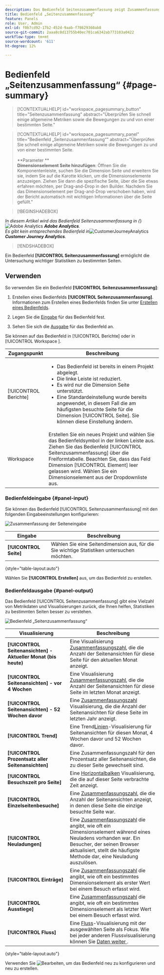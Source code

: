 ```yaml
---
description: Das Bedienfeld Seitenzusammenfassung zeigt Zusammenfassungsinformationen für eine von Ihnen ausgewählte Seite an.
title: Bedienfeld „Seitenzusammenfassung“
feature: Panels
role: User, Admin
exl-id: f0b7cd92-17b2-452d-9aab-f78629360ab8
source-git-commit: 2aaa8c0d13755b40ec701ca6342ab773103a0422
workflow-type: tm+mt
source-wordcount: '611'
ht-degree: 12%

---
```


# Bedienfeld „Seitenzusammenfassung“ {#page-summary}

<!-- markdownlint-disable MD034 -->

>[!CONTEXTUALHELP]
>id="workspace_pagesummary_button"
>title="Seitenzusammenfassung"
>abstract="Überprüfen Sie schnell einige allgemeine Metriken sowie die Bewegungen zu und von einer bestimmten Seite."

<!-- markdownlint-enable MD034 -->

<!-- markdownlint-disable MD034 -->

>[!CONTEXTUALHELP]
>id="workspace_pagesummary_panel"
>title="Bedienfeld „Seitenzusammenfassung“"
>abstract="Überprüfen Sie schnell einige allgemeine Metriken sowie die Bewegungen zu und von einer bestimmten Seite.<br/><br/>**Parameter **<br/>**Dimensionselement Seite hinzufügen**: Öffnen Sie die Komponentenleiste, suchen Sie die Dimension Seite und erweitern Sie sie, indem Sie auf die Karotte klicken, um die Dimensionselemente anzuzeigen. Ziehen Sie dann die spezifische Seite, über die Sie etwas erfahren möchten, per Drag-and-Drop in den Builder. Nachdem Sie das Dimensionselement per Drag-and-Drop verschoben haben, wird der Bericht automatisch mit wichtigen Informationen über die Seite gefüllt."

<!-- markdownlint-enable MD034 -->


>[!BEGINSHADEBOX]

_In diesem Artikel wird das Bedienfeld Seitenzusammenfassung in {_}![Adobe Analytics](/help/assets/icons/AdobeAnalytics.svg) _**Adobe Analytics**._<br/>_Es gibt kein entsprechendes Bedienfeld in_![CustomerJourneyAnalytics](/help/assets/icons/CustomerJourneyAnalytics.svg) _**Customer Journey Analytics**._

>[!ENDSHADEBOX]

Ein Bedienfeld **[!UICONTROL Seitenzusammenfassung]** ermöglicht die Untersuchung wichtiger Statistiken zu bestimmten Seiten.

## Verwenden

So verwenden Sie ein Bedienfeld **[!UICONTROL Seitenzusammenfassung]**:

1. Erstellen eines Bedienfelds **[!UICONTROL Seitenzusammenfassung]**. Informationen zum Erstellen eines Bedienfelds finden Sie unter [Erstellen eines Bedienfelds](panels.md#create-a-panel).

1. Legen Sie die [Eingabe](#panel-input) für das Bedienfeld fest.

1. Sehen Sie sich die [Ausgabe](#panel-output) für das Bedienfeld an.



Sie können auf das Bedienfeld in [!UICONTROL Berichte] oder in [!UICONTROL Workspace ].

| Zugangspunkt | Beschreibung |
| --- | --- |
| [!UICONTROL Berichte] | <ul><li>Das Bedienfeld ist bereits in einem Projekt abgelegt.</li><li>Die linke Leiste ist reduziert.</li><li>Es wird nur die Dimension Seite unterstützt.</li><li>Eine Standardeinstellung wurde bereits angewendet, in diesem Fall die am häufigsten besuchte Seite für die Dimension [!UICONTROL Seite]. Sie können diese Einstellung ändern.</li></ul> |
| Workspace | Erstellen Sie ein neues Projekt und wählen Sie das Bedienfeldsymbol in der linken Leiste aus. Ziehen Sie das Bedienfeld [!UICONTROL Seitenzusammenfassung] über die Freiformtabelle. Beachten Sie, dass das Feld Dimension [!UICONTROL Element] leer gelassen wird. Wählen Sie ein Dimensionselement aus der Dropdownliste aus. |

### Bedienfeldeingabe {#panel-input}

Sie können das Bedienfeld [!UICONTROL Seitenzusammenfassung] mit den folgenden Eingabeeinstellungen konfigurieren:

![Zusammenfassung der Seiteneingabe](assets/page-summary-input.png)

| Eingabe | Beschreibung |
| --- | --- |
| **[!UICONTROL Seite]** | Wählen Sie eine Seitendimension aus, für die Sie wichtige Statistiken untersuchen möchten. |

{style="table-layout:auto"}


Wählen Sie **[!UICONTROL Erstellen]** aus, um das Bedienfeld zu erstellen.

### Bedienfeldausgabe {#panel-output}

Das Bedienfeld [!UICONTROL Seitenzusammenfassung] gibt eine Vielzahl von Metrikdaten und Visualisierungen zurück, die Ihnen helfen, Statistiken zu bestimmten Seiten besser zu verstehen.

![Bedienfeld „Seitenzusammenfassung“](assets/page-summary-output.png)

| Visualisierung | Beschreibung |
| --- | --- |
| **[!UICONTROL Seitenansichten] - Aktueller Monat (bis heute)** | Eine Visualisierung [Zusammenfassungszahl](/help/analyze/analysis-workspace/visualizations/summary-number-change.md), die die Anzahl der Seitenansichten für diese Seite für den aktuellen Monat anzeigt. |
| **[!UICONTROL Seitenansichten] - vor 4 Wochen** | Eine Visualisierung [Zusammenfassungszahl](/help/analyze/analysis-workspace/visualizations/summary-number-change.md), die die Anzahl der Seitenansichten für diese Seite im letzten Monat anzeigt. |
| **[!UICONTROL Seitenansichten] - 52 Wochen davor** | Eine [Zusammenfassungszahl](/help/analyze/analysis-workspace/visualizations/summary-number-change.md) Visualisierung, die die Anzahl der Seitenansichten für diese Seite im letzten Jahr anzeigt. |
| **[!UICONTROL Trend]** | Eine Trend[Linien](/help/analyze/analysis-workspace/visualizations/line.md)-Visualisierung für Seitenansichten für diesen Monat, 4 Wochen davor und 52 Wochen davor. |
| **[!UICONTROL Prozentsatz aller Seitenansichten]** | Eine Zusammenfassungszahl für den Prozentsatz aller Seitenansichten, die zu dieser Seite gewechselt sind. |
| **[!UICONTROL Besuchszeit pro Seite]** | Eine [Horizontalbalken](/help/analyze/analysis-workspace/visualizations/horizontal-bar.md) Visualisierung, die die auf dieser Seite verbrachte Zeit anzeigt. |
| **[!UICONTROL Einzelseitenbesuche]** | Eine [Zusammenfassungszahl](/help/analyze/analysis-workspace/visualizations/summary-number-change.md), die die Anzahl der Seitenansichten anzeigt, in denen diese Seite die einzige besuchte Seite war. |
| **[!UICONTROL Neuladungen]** | Eine [Zusammenfassungszahl](/help/analyze/analysis-workspace/visualizations/summary-number-change.md) die angibt, wie oft ein Dimensionselement während eines Neuladens vorhanden war. Ein Besucher, der seinen Browser aktualisiert, stellt die häufigste Methode dar, eine Neuladung auszulösen. |
| **[!UICONTROL Einträge]** | Eine [Zusammenfassungszahl](/help/analyze/analysis-workspace/visualizations/summary-number-change.md) die angibt, wie oft ein bestimmtes Dimensionselement als erster Wert bei einem Besuch erfasst wird. |
| **[!UICONTROL Ausstiege]** | Eine [Zusammenfassungszahl](/help/analyze/analysis-workspace/visualizations/summary-number-change.md) die angibt, wie oft ein bestimmtes Dimensionselement als letzter Wert bei einem Besuch erfasst wird. |
| **[!UICONTROL Fluss]** | Eine [Fluss](/help/analyze/analysis-workspace/visualizations/c-flow/flow.md)-Visualisierung mit der ausgewählten Seite als Fokus. Wie bei jeder anderen Flussvisualisierung können Sie [ Daten weiter ](/help/analyze/analysis-workspace/visualizations/c-flow/create-flow.md). |

{style="table-layout:auto"}

Verwenden Sie ![Bearbeiten](/help/assets/icons/Edit.svg), um das Bedienfeld neu zu konfigurieren und neu zu erstellen.
